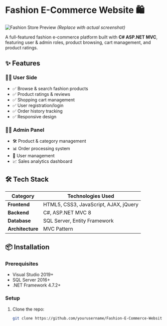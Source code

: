 # Fashion E-Commerce Website 🛍️

![Fashion Store Preview](https://via.placeholder.com/800x400?text=Fashion+E-Commerce+Demo) _(Replace with actual screenshot)_

A full-featured fashion e-commerce platform built with **C# ASP.NET MVC**, featuring user & admin roles, product browsing, cart management, and product ratings.

## ✨ Features

### 👩‍💻 User Side

- ✅ Browse & search fashion products
- ✅ Product ratings & reviews
- ✅ Shopping cart management
- ✅ User registration/login
- ✅ Order history tracking
- ✅ Responsive design

### 👨‍💼 Admin Panel

- 🛠️ Product & category management
- 📊 Order processing system
- 👥 User management
- 📈 Sales analytics dashboard

## 🛠️ Tech Stack

| Category         | Technologies Used                     |
| ---------------- | ------------------------------------- |
| **Frontend**     | HTML5, CSS3, JavaScript, AJAX, jQuery |
| **Backend**      | C#, ASP.NET MVC 8                     |
| **Database**     | SQL Server, Entity Framework          |
| **Architecture** | MVC Pattern                           |

## 📦 Installation

### Prerequisites

- Visual Studio 2019+
- SQL Server 2016+
- .NET Framework 4.7.2+

### Setup

1. Clone the repo:
   ```bash
   git clone https://github.com/yourusername/Fashion-E-Commerce-Website.git
   ```
